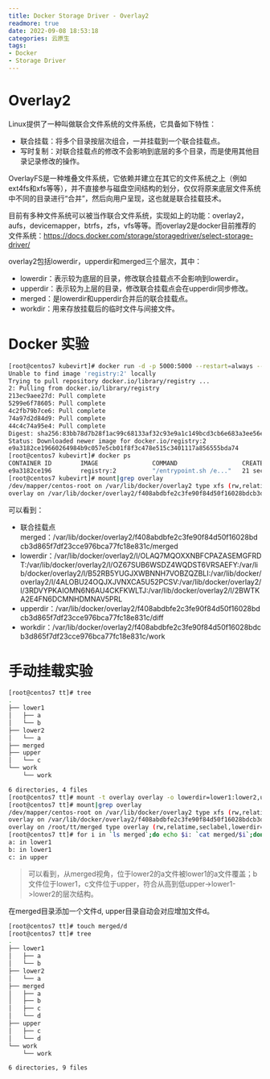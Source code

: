 ```yaml
---
title: Docker Storage Driver - Overlay2
readmore: true
date: 2022-09-08 18:53:18
categories: 云原生
tags:
- Docker
- Storage Driver
---
```


# Overlay2

Linux提供了一种叫做联合文件系统的文件系统，它具备如下特性：

* 联合挂载：将多个目录按层次组合，一并挂载到一个联合挂载点。
* 写时复制：对联合挂载点的修改不会影响到底层的多个目录，而是使用其他目录记录修改的操作。

OverlayFS是一种堆叠文件系统，它依赖并建立在其它的文件系统之上（例如ext4fs和xfs等等），并不直接参与磁盘空间结构的划分，仅仅将原来底层文件系统中不同的目录进行“合并”，然后向用户呈现，这也就是联合挂载技术。

目前有多种文件系统可以被当作联合文件系统，实现如上的功能：overlay2，aufs，devicemapper，btrfs，zfs，vfs等等。而overlay2是docker目前推荐的文件系统：https://docs.docker.com/storage/storagedriver/select-storage-driver/

overlay2包括lowerdir，upperdir和merged三个层次，其中：
* lowerdir：表示较为底层的目录，修改联合挂载点不会影响到lowerdir。
* upperdir：表示较为上层的目录，修改联合挂载点会在upperdir同步修改。
* merged：是lowerdir和upperdir合并后的联合挂载点。
* workdir：用来存放挂载后的临时文件与间接文件。


# Docker 实验

```bash
[root@centos7 kubevirt]# docker run -d -p 5000:5000 --restart=always --name registry registry:2
Unable to find image 'registry:2' locally
Trying to pull repository docker.io/library/registry ... 
2: Pulling from docker.io/library/registry
213ec9aee27d: Pull complete 
5299e6f78605: Pull complete 
4c2fb79b7ce6: Pull complete 
74a97d2d84d9: Pull complete 
44c4c74a95e4: Pull complete 
Digest: sha256:83bb78d7b28f1ac99c68133af32c93e9a1c149bcd3cb6e683a3ee56e312f1c96
Status: Downloaded newer image for docker.io/registry:2
e9a3182ce19660264984b9c057e5cb01f8f3c478e515c3401117a856555bda74
[root@centos7 kubevirt]# docker ps
CONTAINER ID        IMAGE               COMMAND                  CREATED             STATUS              PORTS                    NAMES
e9a3182ce196        registry:2          "/entrypoint.sh /e..."   21 seconds ago      Up 21 seconds       0.0.0.0:5000->5000/tcp   registry
[root@centos7 kubevirt]# mount|grep overlay
/dev/mapper/centos-root on /var/lib/docker/overlay2 type xfs (rw,relatime,seclabel,attr2,inode64,noquota)
overlay on /var/lib/docker/overlay2/f408abdbfe2c3fe90f84d50f16028bdcb3d865f7df23cce976bca77fc18e831c/merged type overlay (rw,relatime,context="system_u:object_r:container_file_t:s0:c88,c409",lowerdir=/var/lib/docker/overlay2/l/OLAQ7MQOXXNBFCPAZASEMGFRDT:/var/lib/docker/overlay2/l/OZ67SUB6WSDZ4WQDST6VRSAEFY:/var/lib/docker/overlay2/l/B52RB5YUGJXWBNNH7VOBZQZBLI:/var/lib/docker/overlay2/l/4ALOBU24OQJXJVNXCA5U52PCSV:/var/lib/docker/overlay2/l/3RDVYPKAIOMN6N6AU4CKFKWLTJ:/var/lib/docker/overlay2/l/2BWTKA2E4FN6DCMNHDMNAV5PRL,upperdir=/var/lib/docker/overlay2/f408abdbfe2c3fe90f84d50f16028bdcb3d865f7df23cce976bca77fc18e831c/diff,workdir=/var/lib/docker/overlay2/f408abdbfe2c3fe90f84d50f16028bdcb3d865f7df23cce976bca77fc18e831c/work)
```



可以看到：
* 联合挂载点merged：/var/lib/docker/overlay2/f408abdbfe2c3fe90f84d50f16028bdcb3d865f7df23cce976bca77fc18e831c/merged
* lowerdir：/var/lib/docker/overlay2/l/OLAQ7MQOXXNBFCPAZASEMGFRDT:/var/lib/docker/overlay2/l/OZ67SUB6WSDZ4WQDST6VRSAEFY:/var/lib/docker/overlay2/l/B52RB5YUGJXWBNNH7VOBZQZBLI:/var/lib/docker/overlay2/l/4ALOBU24OQJXJVNXCA5U52PCSV:/var/lib/docker/overlay2/l/3RDVYPKAIOMN6N6AU4CKFKWLTJ:/var/lib/docker/overlay2/l/2BWTKA2E4FN6DCMNHDMNAV5PRL
* upperdir：/var/lib/docker/overlay2/f408abdbfe2c3fe90f84d50f16028bdcb3d865f7df23cce976bca77fc18e831c/diff
* workdir：/var/lib/docker/overlay2/f408abdbfe2c3fe90f84d50f16028bdcb3d865f7df23cce976bca77fc18e831c/work




# 手动挂载实验

```bash
[root@centos7 tt]# tree
.
├── lower1
│   ├── a
│   └── b
├── lower2
│   └── a
├── merged
├── upper
│   └── c
└── work
    └── work

6 directories, 4 files
[root@centos7 tt]# mount -t overlay overlay -o lowerdir=lower1:lower2,upperdir=upper,workdir=work merged
[root@centos7 tt]# mount|grep overlay
/dev/mapper/centos-root on /var/lib/docker/overlay2 type xfs (rw,relatime,seclabel,attr2,inode64,noquota)
overlay on /var/lib/docker/overlay2/f408abdbfe2c3fe90f84d50f16028bdcb3d865f7df23cce976bca77fc18e831c/merged type overlay (rw,relatime,context="system_u:object_r:container_file_t:s0:c88,c409",lowerdir=/var/lib/docker/overlay2/l/OLAQ7MQOXXNBFCPAZASEMGFRDT:/var/lib/docker/overlay2/l/OZ67SUB6WSDZ4WQDST6VRSAEFY:/var/lib/docker/overlay2/l/B52RB5YUGJXWBNNH7VOBZQZBLI:/var/lib/docker/overlay2/l/4ALOBU24OQJXJVNXCA5U52PCSV:/var/lib/docker/overlay2/l/3RDVYPKAIOMN6N6AU4CKFKWLTJ:/var/lib/docker/overlay2/l/2BWTKA2E4FN6DCMNHDMNAV5PRL,upperdir=/var/lib/docker/overlay2/f408abdbfe2c3fe90f84d50f16028bdcb3d865f7df23cce976bca77fc18e831c/diff,workdir=/var/lib/docker/overlay2/f408abdbfe2c3fe90f84d50f16028bdcb3d865f7df23cce976bca77fc18e831c/work)
overlay on /root/tt/merged type overlay (rw,relatime,seclabel,lowerdir=lower1:lower2,upperdir=upper,workdir=work)
[root@centos7 tt]# for i in `ls merged`;do echo $i: `cat merged/$i`;done
a: in lower1
b: in lower1
c: in upper
```

> 可以看到，从merged视角，位于lower2的a文件被lower1的a文件覆盖；b文件位于lower1，c文件位于upper，符合从高到低upper->lower1->lower2的层次结构。

在merged目录添加一个文件d, upper目录自动会对应增加文件d。
```bash
[root@centos7 tt]# touch merged/d
[root@centos7 tt]# tree
.
├── lower1
│   ├── a
│   └── b
├── lower2
│   └── a
├── merged
│   ├── a
│   ├── b
│   ├── c
│   └── d
├── upper
│   ├── c
│   └── d
└── work
    └── work

6 directories, 9 files
```


